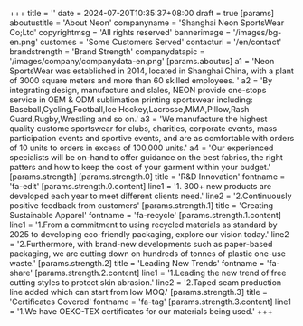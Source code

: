 +++
title = ''
date = 2024-07-20T10:35:37+08:00
draft = true
[params]
  aboutustitle = 'About Neon'
  companyname = 'Shanghai Neon SportsWear Co;Ltd'
  copyrightmsg = 'All rights reserved'
  bannerimage = '/images/bg-en.png'
  customes = 'Some Customers Served'
  contacturi = '/en/contact'
  brandstrength = 'Brand Strength'
  companydatapic = '/images/company/companydata-en.png'
  [params.aboutus]
    a1 = 'Neon SportsWear was established in 2014, located in Shanghai China, with a plant of 3000 square meters and more than 60 skilled employees. '
    a2 = 'By integrating design, manufacture and slales, NEON provide one-stops service in OEM & ODM sublimation printing sportswear including: Baseball,Cycling,Football,Ice Hockey,Lacrosse,MMA,Pillow,Rash Guard,Rugby,Wrestling and so on.'
    a3 = 'We manufacture the highest quality custome sportswear for clubs, charities, corporate events, mass participation events and sportive events, and are as comfortable with orders of 10 units to orders in excess of 100,000 units.'
    a4 = 'Our experienced specialists will be on-hand to offer guidance on the best fabrics, the right patters and how to keep the cost of your garment within your budget.'
  [params.strength]
    [params.strength.0]
      title = 'R&D Innovation'
      fontname = 'fa-edit'
      [params.strength.0.content]
        line1 = '1. 300+ new products are developed each year to meet different clients need.'
        line2 = '2.Continuously positive feedback from customers'
    [params.strength.1]
      title = 'Creating Sustainable Apparel'
      fontname = 'fa-recycle'
      [params.strength.1.content]
        line1 = '1.From a commitment to using recycled materials as standard by 2025 to developing eco-friendly packaging, explore our vision today.'
        line2 = '2.Furthermore, with brand-new developments such as paper-based packaging, we are cutting down on hundreds of tonnes of plastic one-use waste.'
    [params.strength.2]
      title = 'Leading New Trends'
      fontname = 'fa-share'
      [params.strength.2.content]
        line1 = '1.Leading the new trend of free cutting styles to protect skin abrasion.'
        line2 = '2.Taped seam production line added which can start from low MOQ.'
    [params.strength.3]
      title = 'Certificates Covered'
      fontname = 'fa-tag'
      [params.strength.3.content]
        line1 = '1.We have OEKO-TEX certificates for our materials being used.'
+++

